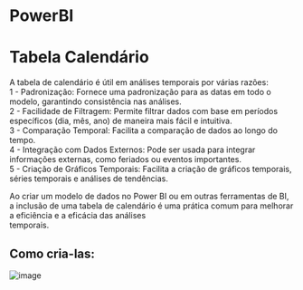 # PowerBI

# Tabela Calendário
A tabela de calendário é útil em análises temporais por várias razões:<br>
1 - Padronização: Fornece uma padronização para as datas em todo o modelo, garantindo consistência nas análises. <br>
2 - Facilidade de Filtragem: Permite filtrar dados com base em períodos específicos (dia, mês, ano) de maneira mais fácil e intuitiva.<br>
3 - Comparação Temporal: Facilita a comparação de dados ao longo do tempo.<br>
4 - Integração com Dados Externos: Pode ser usada para integrar informações externas, como feriados ou eventos importantes.<br>
5 - Criação de Gráficos Temporais: Facilita a criação de gráficos temporais, séries temporais e análises de tendências.<br>

Ao criar um modelo de dados no Power BI ou em outras ferramentas de BI, a inclusão de uma tabela de calendário é uma prática comum para melhorar a eficiência e a eficácia das análises <br> temporais.<br>
## Como cria-las:
![image](https://github.com/Cmks0202/PowerBI/assets/87582427/63eb2f08-5ed8-4071-9cfb-f6cade67f5c3)
